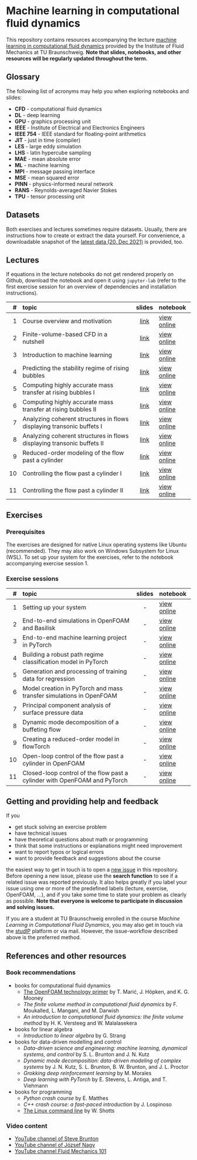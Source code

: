 # Machine learning in computational fluid dynamics

This repository contains resources accompanying the lecture [machine learning in computational fluid dynamics](https://www.tu-braunschweig.de/en/ism/teaching/courses/fluid-mechanics/translate-to-english-maschinelles-lernen-in-der-numerischen-stroemungsmechanik) provided by the Institute of Fluid Mechanics at TU Braunschweig. **Note that slides, notebooks, and other resources will be regularly updated throughout the term.**

## Glossary

The following list of acronyms may help you when exploring notebooks and slides:

- **CFD** - computational fluid dynamics
- **DL** - deep learning
- **GPU** - graphics processing unit
- **IEEE** - Institute of Electrical and Electronics Engineers
- **IEEE 754** - IEEE standard for floating-point arithmetics
- **JIT** - just in time (compiler)
- **LES** - large eddy simulation
- **LHS** - latin hypercube sampling
- **MAE** - mean absolute error
- **ML** - machine learning
- **MPI** - message passing interface
- **MSE** - mean squared error
- **PINN** - physics-informed neural network
- **RANS** - Reynolds-averaged Navier Stokes
- **TPU** - tensor processing unit

## Datasets

Both exercises and lectures sometimes require datasets. Usually, there are instructions how to create or extract the data yourself. For convenience, a downloadable snapshot of the [latest data (20. Dec 2021)](https://cloudstorage.tu-braunschweig.de/getlink/fiYPP9HwVaypRziqMCjZuQVx/datasets_20_Dec_2021.zip) is provided, too.

## Lectures

If equations in the lecture notebooks do not get rendered properly on Github, download the notebook and open it using `jupyter-lab` (refer to the first exercise session for an overview of dependencies and installation instructions).

| # | topic | slides | notebook |
|--:|:------|:------:|:---------|
| 1 | Course overview and motivation | [link](https://andreweiner.github.io/ml-cfd-slides/lecture_1.html) | [view online](https://github.com/AndreWeiner/ml-cfd-lecture/blob/main/notebooks/lecture_1.ipynb) |
| 2 | Finite-volume-based CFD in a nutshell | [link](https://andreweiner.github.io/ml-cfd-slides/lecture_2.html) | [view online](https://github.com/AndreWeiner/ml-cfd-lecture/blob/main/notebooks/lecture_2.ipynb) |
| 3 | Introduction to machine learning | [link](https://andreweiner.github.io/ml-cfd-slides/lecture_3.html) | [view online](https://github.com/AndreWeiner/ml-cfd-lecture/blob/main/notebooks/lecture_3.ipynb) |
| 4 | Predicting the stability regime of rising bubbles | [link](https://andreweiner.github.io/ml-cfd-slides/lecture_4.html) | [view online](https://github.com/AndreWeiner/ml-cfd-lecture/blob/main/notebooks/lecture_4.ipynb) |
| 5 | Computing highly accurate mass transfer at rising bubbles I | [link](https://andreweiner.github.io/ml-cfd-slides/lecture_5_6.html) |[view online](https://github.com/AndreWeiner/ml-cfd-lecture/blob/main/notebooks/lecture_5_6.ipynb) |
| 6 | Computing highly accurate mass transfer at rising bubbles II | [link](https://andreweiner.github.io/ml-cfd-slides/lecture_5_6.html) | [view online](https://github.com/AndreWeiner/ml-cfd-lecture/blob/main/notebooks/lecture_5_6.ipynb) |
| 7 | Analyzing coherent structures in flows displaying transonic buffets I | [link](https://andreweiner.github.io/ml-cfd-slides/lecture_7_8.html) | [view online](https://github.com/AndreWeiner/ml-cfd-lecture/blob/main/notebooks/lecture_7_8.ipynb) |
| 8 | Analyzing coherent structures in flows displaying transonic buffets II | [link](https://andreweiner.github.io/ml-cfd-slides/lecture_7_8.html) | [view online](https://github.com/AndreWeiner/ml-cfd-lecture/blob/main/notebooks/lecture_7_8.ipynb) |
| 9 | Reduced-order modeling of the flow past a cylinder | [link](https://andreweiner.github.io/ml-cfd-slides/lecture_9.html) | [view online](https://github.com/AndreWeiner/ml-cfd-lecture/blob/main/notebooks/lecture_9.ipynb) |
| 10 | Controlling the flow past a cylinder I | [link](https://andreweiner.github.io/ml-cfd-slides/lecture_10_11.html) | [view online](https://github.com/AndreWeiner/ml-cfd-lecture/blob/main/notebooks/lecture_10_11.ipynb) |
| 11 | Controlling the flow past a cylinder II | [link](https://andreweiner.github.io/ml-cfd-slides/lecture_10_11.html) | [view online](https://github.com/AndreWeiner/ml-cfd-lecture/blob/main/notebooks/lecture_10_11.ipynb) |

## Exercises

### Prerequisites

The exercises are designed for native Linux operating systems like Ubuntu (recommended). They may also work on Windows Subsystem for Linux (WSL). To set up your system for the exercises, refer to the notebook accompanying exercise session 1.

### Exercise sessions

| # | topic | slides | notebook |
|--:|:------|:------:|:---------|
| 1 | Setting up your system | - | [view online](https://github.com/AndreWeiner/ml-cfd-lecture/blob/main/notebooks/exercise_1.ipynb) |
| 2 | End-to-end simulations in OpenFOAM and Basilisk | - | [view online](https://github.com/AndreWeiner/ml-cfd-lecture/blob/main/notebooks/exercise_2.ipynb) |
| 3 | End-to-end machine learning project in PyTorch | - | [view online](https://github.com/AndreWeiner/ml-cfd-lecture/blob/main/notebooks/exercise_3.ipynb) |
| 4 | Building a robust path regime classification model in PyTorch | - | [view online](https://github.com/AndreWeiner/ml-cfd-lecture/blob/main/notebooks/exercise_4.ipynb)|
| 5 | Generation and processing of training data for regression | - | [view online](https://github.com/AndreWeiner/ml-cfd-lecture/blob/main/notebooks/exercise_5_6.ipynb) |
| 6 | Model creation in PyTorch and mass transfer simulations in OpenFOAM | - | [view online](https://github.com/AndreWeiner/ml-cfd-lecture/blob/main/notebooks/exercise_5_6.ipynb) |
| 7 | Principal component analysis of surface pressure data | - | [view online](https://github.com/AndreWeiner/ml-cfd-lecture/blob/main/notebooks/exercise_7_8.ipynb) |
| 8 | Dynamic mode decomposition of a buffeting flow | - | [view online](https://github.com/AndreWeiner/ml-cfd-lecture/blob/main/notebooks/exercise_7_8.ipynb) |
| 9 | Creating a reduced-order model in flowTorch | - | [view online](https://github.com/AndreWeiner/ml-cfd-lecture/blob/main/notebooks/exercise_9.ipynb) |
| 10 | Open-loop control of the flow past a cylinder in OpenFOAM | - | [view online](https://github.com/AndreWeiner/ml-cfd-lecture/blob/main/notebooks/exercise_10_11.ipynb) |
| 11 | Closed-loop control of the flow past a cylinder with OpenFOAM and PyTorch | - | [view online](https://github.com/AndreWeiner/ml-cfd-lecture/blob/main/notebooks/exercise_10_11.ipynb) |

## Getting and providing help and feedback

If you
- get stuck solving an exercise problem
- have technical issues
- have theoretical questions about math or programming
- think that some instructions or explanations might need improvement
- want to report typos or logical errors
- want to provide feedback and suggestions about the course

the easiest way to get in touch is to open a [new issue](https://github.com/AndreWeiner/ml-cfd-lecture/issues/new) in this repository. Before opening a new issue, please use the **search function** to see if a related issue was reported previously. It also helps greatly if you label your issue using one or more of the predefined labels (lecture, exercise, OpenFOAM, ...), and if you take some time to state your problem as clearly as possible. **Note that everyone is welcome to participate in discussion and solving issues.**

If you are a student at TU Braunschweig enrolled in the course *Machine Learning in Computational Fluid Dynamics*, you may also get in touch via the [studIP](https://studip.tu-braunschweig.de/dispatch.php/course/overview?cid=f79375e64fd07fe6606d810ab17496e7) platform or via mail. However, the issue-workflow described above is the preferred method.

## References and other resources

### Book recommendations

- books for computational fluid dynamics
  - [The OpenFOAM technology primer](https://zenodo.org/record/4630596#.YXBgepuxVH4) by T. Marić, J. Höpken, and K. G. Mooney
  - *The finite volume method in computational fluid dynamics* by F. Moukalled, L. Mangani, and M. Darwish
  - *An introduction to computational fluid dynamics: the finite volume method* by H. K. Versteeg and W. Malalasekera
- books for linear algebra
  - *Introduction to linear algebra* by G. Strang
- books for data-driven modelling and control
  - *Data-driven science and engineering: machine learning, dynamical systems, and control* by S. L. Brunton and J. N. Kutz
  - *Dynamic mode decomposition: data-driven modeling of complex systems* by J. N. Kutz, S. L. Brunton, B. W. Brunton, and J. L. Proctor
  - *Grokking deep reinforcement learning* by M. Morales
  - *Deep learning with PyTorch* by E. Stevens, L. Antiga, and T. Viehmann
- books for programming
  - *Python crash course* by E. Matthes
  - *C++ crash course: a fast-paced introduction* by J. Lospinoso
  - [The Linux command line](https://linuxcommand.org/tlcl.php) by W. Shotts

### Video content

- [YouTube channel of Steve Brunton](https://www.youtube.com/c/Eigensteve)
- [YouTube channel of József Nagy](https://www.youtube.com/channel/UCjdgpuxuAxH9BqheyE82Vvw)
- [YouTube channel Fluid Mechanics 101](https://www.youtube.com/channel/UCcqQi9LT0ETkRoUu8eYaEkg)